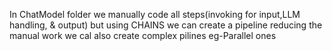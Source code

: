 In ChatModel folder we manually code all steps(invoking for input,LLM handling, & output) but using CHAINS we can create a pipeline reducing the manual work we cal also create complex pilines eg-Parallel ones
